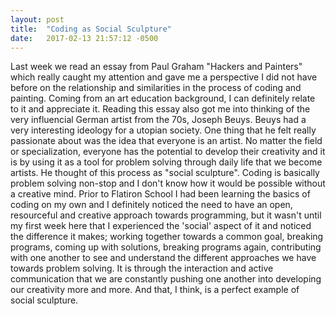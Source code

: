 ```yaml
---
layout: post
title:  "Coding as Social Sculpture"
date:   2017-02-13 21:57:12 -0500
---
```



Last week we read an essay from Paul Graham "Hackers and Painters" which really caught my attention and gave me a perspective I did not have before on the relationship and similarities in the process of coding and painting. Coming from an art education background, I can definitely relate to it and appreciate it.
Reading this essay also got me into thinking of the very influencial German artist from the 70s, Joseph Beuys. 
Beuys had a very interesting ideology for a utopian society. One thing that he felt really passionate about was the idea that everyone is an artist. No matter the field or specialization, everyone has the potential to develop their creativity and it is by using it as a tool for problem solving through daily life that we become artists. He thought of this process as "social sculpture".
Coding is basically problem solving non-stop and I don't know how it would be possible without a creative mind. Prior to Flatiron School I had been learning the basics of coding on my own and I definitely noticed the need to have an open, resourceful and creative approach towards programming, but it wasn't until my first week here that I experienced the 'social' aspect of it and noticed the difference it makes; working together towards a common goal, breaking programs, coming up with solutions, breaking programs again, contributing with one another to see and understand the different approaches we have towards problem solving. It is through the interaction and active communication that we are constantly pushing one another into developing our creativity more and more. And that, I think, is a perfect example of social sculpture.


